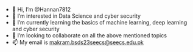 - 👋 Hi, I’m @Hannan7812
- 👀 I’m interested in Data Science and cyber security
- 🌱 I’m currently learning the basics of machine learning, deep learning and cyber security
- 💞️ I’m looking to collaborate on all the above mentioned topics
- 📫 My email is makram.bsds23seecs@seecs.edu.pk

<!---
Hannan7812/Hannan7812 is a ✨ special ✨ repository because its `README.md` (this file) appears on your GitHub profile.
You can click the Preview link to take a look at your changes.
--->
